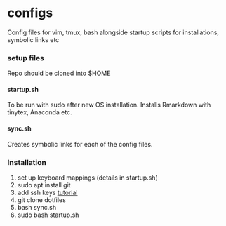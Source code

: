 configs
=======

Config files for vim, tmux, bash alongside startup scripts for
installations, symbolic links etc

### setup files

Repo should be cloned into $HOME

#### startup.sh

To be run with sudo after new OS installation. Installs Rmarkdown with
tinytex, Anaconda etc.

#### sync.sh

Creates symbolic links for each of the config files.

### Installation

1. set up keyboard mappings (details in startup.sh)
2. sudo apt install git 
3. add ssh keys 
[tutorial](https://help.github.com/articles/generating-a-new-ssh-key-and-adding-it-to-the-ssh-agent/)
4. git clone dotfiles
5. bash sync.sh
6. sudo bash startup.sh
